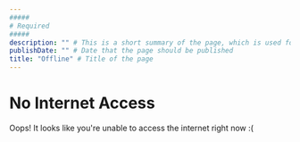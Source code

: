 ```yaml
---
#####
# Required
#####
description: "" # This is a short summary of the page, which is used for SEO (Search Engine Optimisation purposes) It does not appear to the users, but is used as part of the site's metadata, which is used by search engines. Therefore, it's strongly recommended to set this to something meaningful, as it will have a positive impact on discoverability of your content in public searches.populated the page's description metadata.
publishDate: "" # Date that the page should be published
title: "Offline" # Title of the page
---
```


# No Internet Access

Oops! It looks like you're unable to access the internet right now :(